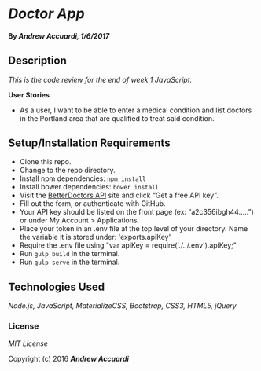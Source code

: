 # _Doctor App_

#### By _**Andrew Accuardi**, 1/6/2017_

## Description
_This is the code review for the end of week 1 JavaScript._



**User Stories**

* As a user, I want to be able to enter a medical condition and list doctors in the Portland area that are qualified to treat said condition.

## Setup/Installation Requirements

* Clone this repo.
* Change to the repo directory.
* Install npm dependencies: `npm install`
* Install bower dependencies: `bower install`
* Visit the [BetterDoctors API](https://developer.betterdoctor.com/) site and click “Get a free API key”.
* Fill out the form, or authenticate with GitHub.
* Your API key should be listed on the front page (ex: “a2c356ibgh44…..”) or under My Account > Applications.
* Place your token in an .env file at the top level of your directory. Name the variable it is stored under: 'exports.apiKey'
* Require the .env file using "var apiKey = require('./../.env').apiKey;"
* Run `gulp build` in the terminal.
* Run `gulp serve` in the terminal.

## Technologies Used

_Node.js, JavaScript, MaterializeCSS, Bootstrap, CSS3, HTML5, jQuery_

### License

*MIT License*

Copyright (c) 2016 **_Andrew Accuardi_**
